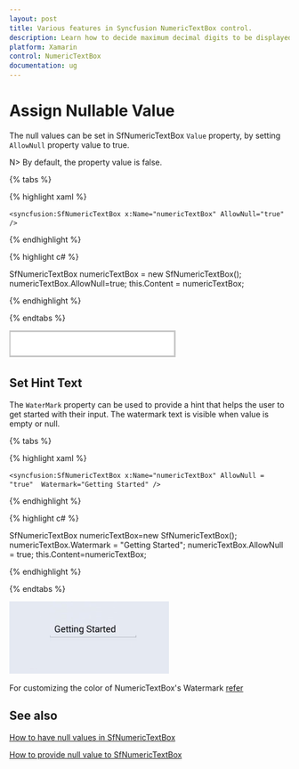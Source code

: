 ```yaml
---
layout: post
title: Various features in Syncfusion NumericTextBox control.
description: Learn how to decide maximum decimal digits to be displayed and nullable value support in NumericTextBox.
platform: Xamarin
control: NumericTextBox
documentation: ug
---
```

# Assign Nullable Value

The null values can be set in SfNumericTextBox `Value` property, by setting `AllowNull` property value to true.

N> By default, the property value is false.

{% tabs %}

{% highlight xaml %}

	<syncfusion:SfNumericTextBox x:Name="numericTextBox" AllowNull="true" />
	
{% endhighlight %}

{% highlight c# %}

SfNumericTextBox numericTextBox = new SfNumericTextBox();
numericTextBox.AllowNull=true;
this.Content = numericTextBox;

{% endhighlight %}

{% endtabs %}

![Display nullable value image](images/allownull.png)

## Set Hint Text

The `WaterMark` property can be used to provide a hint that helps the user to get started with their input. The watermark text is visible when value is empty or null.

{% tabs %}

{% highlight xaml %}

	<syncfusion:SfNumericTextBox x:Name="numericTextBox" AllowNull = "true"  Watermark="Getting Started" />
	
{% endhighlight %}

{% highlight c# %}

SfNumericTextBox  numericTextBox=new SfNumericTextBox();
numericTextBox.Watermark = "Getting Started";
numericTextBox.AllowNull = true;
this.Content=numericTextBox;
	
{% endhighlight %}

{% endtabs %}

![Display watermark text image](images/gettingstarted1.png)

For customizing the color of NumericTextBox's Watermark [refer](https://help.syncfusion.com/xamarin/sfnumerictextbox/colors)

## See also

[How to have null values in SfNumericTextBox](https://www.syncfusion.com/kb/7594/how-to-have-null-values-in-numerictextbox)

[How to provide null value to SfNumericTextBox](https://www.syncfusion.com/kb/7061/how-to-provide-null-value-to-numerictextbox)
